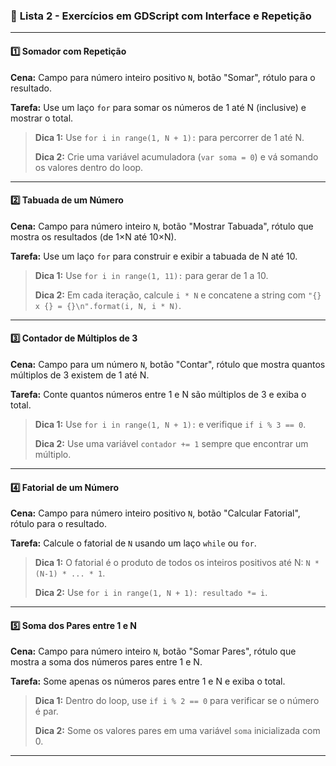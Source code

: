 ### 📘 **Lista 2 - Exercícios em GDScript com Interface e Repetição**

---

#### **1️⃣ Somador com Repetição**

**Cena:** Campo para número inteiro positivo `N`, botão "Somar", rótulo para o resultado.

**Tarefa:** Use um laço `for` para somar os números de 1 até N (inclusive) e mostrar o total.

> **Dica 1:** Use `for i in range(1, N + 1):` para percorrer de 1 até N.
>
> **Dica 2:** Crie uma variável acumuladora (`var soma = 0`) e vá somando os valores dentro do loop.

---

#### **2️⃣ Tabuada de um Número**

**Cena:** Campo para número inteiro `N`, botão "Mostrar Tabuada", rótulo que mostra os resultados (de 1×N até 10×N).

**Tarefa:** Use um laço `for` para construir e exibir a tabuada de N até 10.

> **Dica 1:** Use `for i in range(1, 11):` para gerar de 1 a 10.
>
> **Dica 2:** Em cada iteração, calcule `i * N` e concatene a string com `"{} x {} = {}\n".format(i, N, i * N)`.

---

#### **3️⃣ Contador de Múltiplos de 3**

**Cena:** Campo para um número `N`, botão "Contar", rótulo que mostra quantos múltiplos de 3 existem de 1 até N.

**Tarefa:** Conte quantos números entre 1 e N são múltiplos de 3 e exiba o total.

> **Dica 1:** Use `for i in range(1, N + 1):` e verifique `if i % 3 == 0`.
>
> **Dica 2:** Use uma variável `contador += 1` sempre que encontrar um múltiplo.

---

#### **4️⃣ Fatorial de um Número**

**Cena:** Campo para número inteiro positivo `N`, botão "Calcular Fatorial", rótulo para o resultado.

**Tarefa:** Calcule o fatorial de `N` usando um laço `while` ou `for`.

> **Dica 1:** O fatorial é o produto de todos os inteiros positivos até N: `N * (N-1) * ... * 1`.
>
> **Dica 2:** Use `for i in range(1, N + 1): resultado *= i`.

---

#### **5️⃣ Soma dos Pares entre 1 e N**

**Cena:** Campo para número inteiro `N`, botão "Somar Pares", rótulo que mostra a soma dos números pares entre 1 e N.

**Tarefa:** Some apenas os números pares entre 1 e N e exiba o total.

> **Dica 1:** Dentro do loop, use `if i % 2 == 0` para verificar se o número é par.
>
> **Dica 2:** Some os valores pares em uma variável `soma` inicializada com 0.

---
